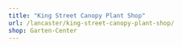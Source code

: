 ```yaml
---
title: "King Street Canopy Plant Shop"
url: /lancaster/king-street-canopy-plant-shop/
shop: Garten-Center
---
```

